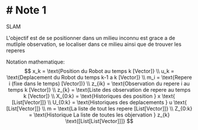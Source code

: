 # # Note 1

SLAM

L'objectif est de se positionner dans un milieu inconnu est grace a de mutliple observation, se localiser dans ce milieu ainsi que de trouver les reperes

Notation mathematique:
$$
x_k = \text{Position du Robot au temps k [Vector]} \\
u_k = \text{Deplacement du Robot du temps k-1 a k [Vector]} \\
m_i = \text{Repere i (fixe dans le temps) [Vector])} \\
z_{ik} = \text{Observation du repere i au temps k [Vector]} \\
z_{k} = \text{Liste des observation de repere au temps k [Vector]} \\
X_{0:k} = \text{Historiques des position } x \text{ [List[Vector]]} \\
U_{0:k} = \text{Historiques des deplacements } u \text{ [List[Vector]]} \\
m = \text{La liste de tout les repere [List[Vector]]} \\
Z_{0:k} = \text{Historique La liste de toutes les objervation } z_{k} \text{[List[List[Vector]]]}
$$
